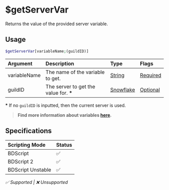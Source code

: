 # $getServerVar
Returns the value of the provided server variable.

## Usage
```php
$getServerVar[variableName;(guildID)]
```

| Argument | Description | Type | Flags |
| :---- | :---- | :---- | :---- |
| variableName | The name of the variable to get. | [String](/src/resources/arguments/types.md#string) | [Required](/src/resources/arguments/flags.md#required)
| guildID | The server to get the value for. **\*** | [Snowflake](/src/resources/arguments/types.md#snowflake) | [Optional](/src/resources/arguments/flags.md#optional)

**\*** If no `guildID` is inputted, then the current server is used.

> **Find more information about variables [here](/src/guides/variables.md).**

## Specifications
| Scripting Mode | Status
| :---- | :---- |
| BDScript | ✅ |
| BDScript 2 | ✅ |
| BDScript Unstable | ✅ |

*✅ Supported | ❌ Unsupported*